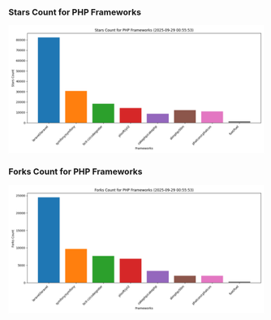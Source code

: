 ### Stars Count for PHP Frameworks

![Stars Chart](./archive/charts/20250929005553_stars_count.png)

### Forks Count for PHP Frameworks

![Forks Chart](./archive/charts/20250929005553_forks_count.png)

